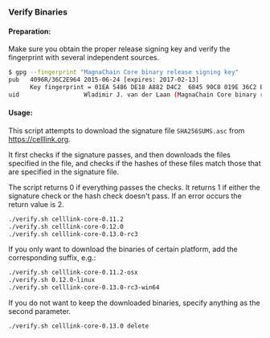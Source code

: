 ### Verify Binaries

#### Preparation:

Make sure you obtain the proper release signing key and verify the fingerprint with several independent sources.

```sh
$ gpg --fingerprint "MagnaChain Core binary release signing key"
pub   4096R/36C2E964 2015-06-24 [expires: 2017-02-13]
      Key fingerprint = 01EA 5486 DE18 A882 D4C2  6845 90C8 019E 36C2 E964
uid                  Wladimir J. van der Laan (MagnaChain Core binary release signing key) <laanwj@gmail.com>
```

#### Usage:

This script attempts to download the signature file `SHA256SUMS.asc` from https://celllink.org.

It first checks if the signature passes, and then downloads the files specified in the file, and checks if the hashes of these files match those that are specified in the signature file.

The script returns 0 if everything passes the checks. It returns 1 if either the signature check or the hash check doesn't pass. If an error occurs the return value is 2.


```sh
./verify.sh celllink-core-0.11.2
./verify.sh celllink-core-0.12.0
./verify.sh celllink-core-0.13.0-rc3
```

If you only want to download the binaries of certain platform, add the corresponding suffix, e.g.:

```sh
./verify.sh celllink-core-0.11.2-osx
./verify.sh 0.12.0-linux
./verify.sh celllink-core-0.13.0-rc3-win64
```

If you do not want to keep the downloaded binaries, specify anything as the second parameter.

```sh
./verify.sh celllink-core-0.13.0 delete
```
